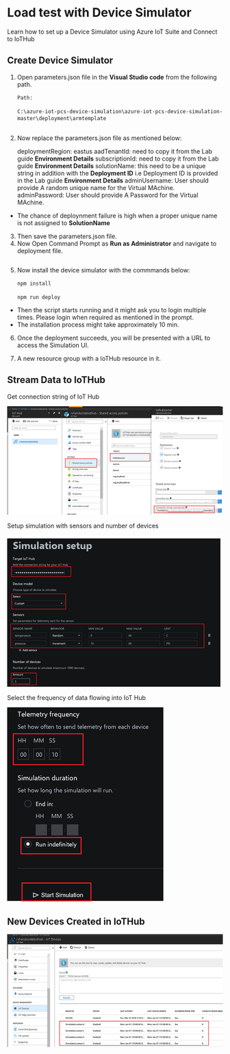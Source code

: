 # Load test with Device Simulator

Learn how to set up a Device Simulator using Azure IoT Suite and Connect to IoTHub

## Create Device Simulator

1. Open parameters.json file in the **Visual Studio code** from the following path. 
   ```
   Path:
   
   C:\azure-iot-pcs-device-simulation\azure-iot-pcs-device-simulation-master\deployment\armtemplate
 
   ```
2. Now replace the parameters.json file as mentioned below:
      
      deploymentRegion: eastus
      aadTenantId: need to copy it from the Lab guide **Environment Details** 
      subscriptionId: need to copy it from the Lab guide **Environment Details**
      solutionName: this need to be a unique string in addition with the **Deployment ID** 
            i.e Deployment ID is provided in the Lab guide **Environment Details**
      adminUsername: User should provide A random unique name for the Virtual MAchine.
      adminPassword: User should provide A Password for the Virtual MAchine.
  
  
  * The chance of deploynment failure is high when a proper unique name is not assigned to **SolutionName**

3. Then save the parameters.json file.
4. Now Open Command Prompt as **Run as Administrator** and navigate to deployment file.

```cd C:\azure-iot-pcs-device-simulation\azure-iot-pcs-device-simulation-master\deployment

```
5. Now install the device simulator with the commmands below:
    
    ```
    npm install
    
    npm run deploy
    
    ```
* Then the script starts running and it might ask you to login multiple times. Please login when required as mentioned in the prompt.
* The installation process might take approximately 10 min.

6. Once the deployment succeeds, you will be presented with a URL to access the Simulation UI.



7. A new resource group with a IoTHub resource in it. 


## Stream Data to IoTHub

Get connection string of IoT Hub

![Get Connection String](images/06_get_connection_string.png)

Setup simulation with sensors and number of devices

![Simulate Data](images/07_simulate_data.png)

Select the frequency of data flowing into IoT Hub 

![Imported Script](images/08_start_simulation.png "Start Simulation")

## New Devices Created in IoTHub

![Simulation Devices](images/09_simulated_devices.png)
